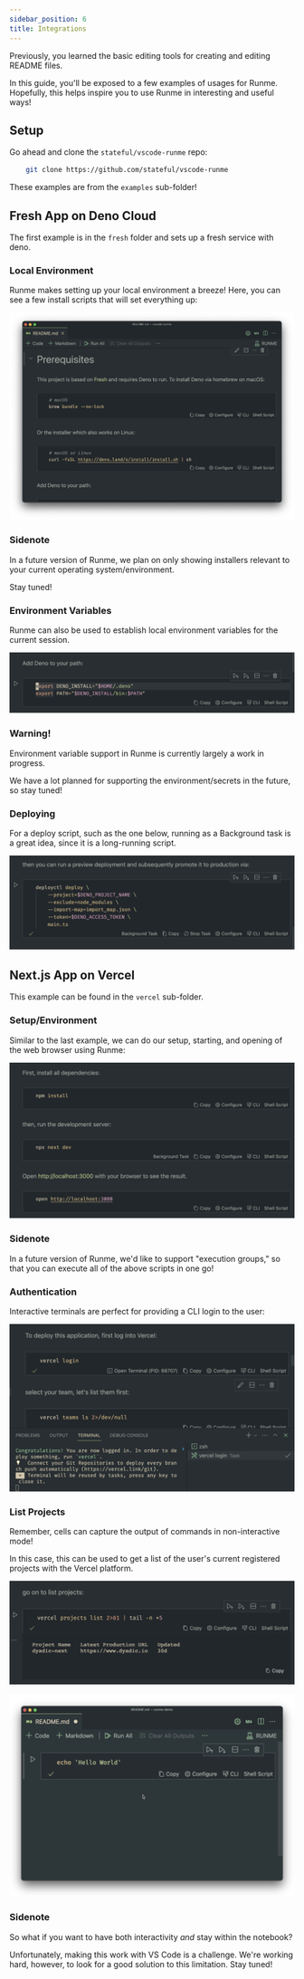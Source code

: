 ```yaml
---
sidebar_position: 6
title: Integrations
---
```


Previously, you learned the basic editing tools for creating and editing README files.

In this guide, you'll be exposed to a few examples of usages for Runme. Hopefully, this helps inspire you to use Runme in interesting and useful ways!

## Setup

Go ahead and clone the `stateful/vscode-runme` repo:

```sh
    git clone https://github.com/stateful/vscode-runme
```

These examples are from the `examples` sub-folder!

## Fresh App on Deno Cloud

The first example is in the `fresh` folder and sets up a fresh service with deno.

### Local Environment

Runme makes setting up your local environment a breeze! Here, you can see a few install scripts that will set everything up:

![Runme Local Environment](../static/img/runme-local-enviroment.png)

### Sidenote

In a future version of Runme, we plan on only showing installers relevant to your current operating system/environment.

Stay tuned!

### Environment Variables

Runme can also be used to establish local environment variables for the current session.

![establish environmental variables in vs code](../static/img/environmental-variables-vs-code.png)

### Warning!

Environment variable support in Runme is currently largely a work in progress.

We have a lot planned for supporting the environment/secrets in the future, so stay tuned!

### Deploying

For a deploy script, such as the one below, running as a Background task is a great idea, since it is a long-running script.

![deploy script in vs code](../static/img/deploying-a-script.png)

## Next.js App on Vercel

This example can be found in the `vercel` sub-folder.

### Setup/Environment

Similar to the last example, we can do our setup, starting, and opening of the web browser using Runme:

![setup environment in vs code](../static/img/setup-environment.png)

### Sidenote

In a future version of Runme, we'd like to support "execution groups," so that you can execute all of the above scripts in one go!

### Authentication

Interactive terminals are perfect for providing a CLI login to the user:

![deploy application in vercel](../static/img/deploy-in-vercel.png)

### List Projects

Remember, cells can capture the output of commands in non-interactive mode!

In this case, this can be used to get a list of the user's current registered projects with the Vercel platform.

![list projects in vercel](../static/img/list-projects-vercel.png)

![run hello world in vs code](../static/img/run-hello-world.gif)

### Sidenote

So what if you want to have both interactivity _and_ stay within the notebook?

Unfortunately, making this work with VS Code is a challenge. We're working hard, however, to look for a good solution to this limitation. Stay tuned!
